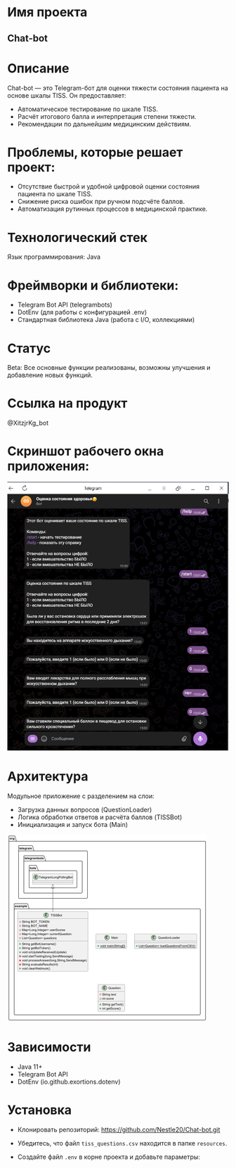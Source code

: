 # Имя проекта
## Chat-bot

# Описание
Chat-bot — это Telegram-бот для оценки тяжести состояния пациента на основе шкалы TISS. Он предоставляет:

- Автоматическое тестирование по шкале TISS.
- Расчёт итогового балла и интерпретация степени тяжести.
- Рекомендации по дальнейшим медицинским действиям.

# Проблемы, которые решает проект:

- Отсутствие быстрой и удобной цифровой оценки состояния пациента по шкале TISS.
- Снижение риска ошибок при ручном подсчёте баллов.
- Автоматизация рутинных процессов в медицинской практике.

# Технологический стек
Язык программирования: Java

# Фреймворки и библиотеки:

- Telegram Bot API (telegrambots)
- DotEnv (для работы с конфигурацией .env)
- Стандартная библиотека Java (работа с I/O, коллекциями)

# Статус
Beta: Все основные функции реализованы, возможны улучшения и добавление новых функций.

# Ссылка на продукт
@XitzjrKg_bot

# Скриншот рабочего окна приложения:
![tiss_bot_demo](bot.png)

# Архитектура
Модульное приложение с разделением на слои:

- Загрузка данных вопросов (QuestionLoader)
- Логика обработки ответов и расчёта баллов (TISSBot)
- Инициализация и запуск бота (Main)

![tiss_bot_architecture](diagramm.png)

# Зависимости

- Java 11+
- Telegram Bot API
- DotEnv (io.github.exortions.dotenv)

# Установка

- Клонировать репозиторий:
<https://github.com/Nestle20/Chat-bot.git>

- Убедитесь, что файл `tiss_questions.csv` находится в папке `resources`.

- Создайте файл `.env` в корне проекта и добавьте параметры:
